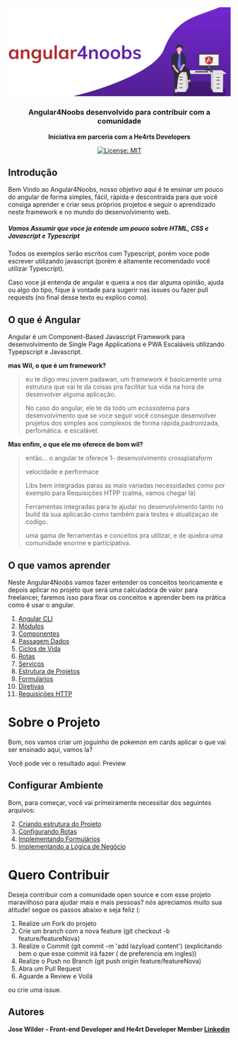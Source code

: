 <div align="center">
<img src="./assets/a4n-logo.svg">

</div>

<div align="center">


### Angular4Noobs desenvolvido para contribuir com a comunidade
**Iniciativa em parceria com a He4rts Developers**

[![License: MIT](https://img.shields.io/badge/License-MIT-red.svg)](https://opensource.org/licenses/MIT)

</div>

## Introdução
Bem Vindo ao Angular4Noobs, nosso objetivo aqui é te ensinar um pouco do angular de forma simples, fácil, rápida e descontraída para que você consiga aprender e criar seus próprios projetos e seguir o aprendizado neste framework e no mundo do desenvolvimento web.

##### Vamos Assumir que voce ja entende um pouco sobre HTML, CSS e Javascript e Typescript
Todos os exemplos serão escritos com Typescript, porém voce pode escrever utilizando javascript (porém é altamente recomendado você utilizar Typescript).

Caso voce já entenda de angular e queira a nos dar alguma opinião, ajuda ou algo do tipo, fique à vontade para sugerir nas issues ou fazer pull requests (no final desse texto eu explico como).

## O que é Angular
 Angular é um Component-Based Javascript Framework para desenvolvimento de Single Page Applications e PWA Escaláveis utilizando Typepscript e Javascript.

**mas Wil, o que é um framework?**
> eu te digo meu jovem padawan, um framework é basicamente uma estrutura que vai te da coisas pra facilitar tua vida na hora de desenvolver alguma aplicação.
> 
>No caso do angular, ele te da todo um ecossistema para desenvolvimento que se voce seguir você consegue desenvolver projetos dos simples aos complexos de forma rápida,padronizada, perfomática. e escalável.

**Mas enfim, o que ele me oferece de bom wil?**
> então... o angular te oferece 
> 1- desenvolvimento crossplataform
> 
>  velocidade e performace
> 
>Libs bem integradas paras as mais variadas necessidades como por exemplo para Requisições HTPP (calma, vamos chegar lá)
> 
> Ferramentas integradas para te ajudar no desenvolvimento tanto no build da sua aplicacão como também para testes e atualizaçao de codigo.
> 
>  uma gama de ferramentas e conceitos pra utilizar, e de quebra uma comunidade enorme e participativa.


##  O que vamos aprender
Neste Angular4Noobs vamos fazer entender os conceitos teoricamente e depois aplicar no projeto que será uma calculadora de valor para freelancer, faremos isso para fixar os conceitos e aprender bem na prática como é usar o angular.

1. [ Angular CLI](https://github.com/WilHolt/angular4noobs/blob/master/Conteudos/angular-cli.md)
2. [ Módulos](https://github.com/WilHolt/angular4noobs/blob/master/Conteudos/modules.md)
3. [ Componentes](https://github.com/WilHolt/angular4noobs/blob/master/Conteudos/components.md)
4. [ Passagem Dados](https://github.com/WilHolt/angular4noobs/blob/master/Conteudos/inputs-outputs.md)
5. [ Ciclos de Vida ](https://github.com/WilHolt/angular4noobs/blob/master/Conteudos/lifecycle.md)
6. [ Rotas](https://github.com/WilHolt/angular4noobs/blob/master/Conteudos/routes.md)
7. [ Serviços](https://github.com/WilHolt/angular4noobs/blob/master/Conteudos/services.md)
8. [ Estrutura de Projetos](https://github.com)
9. [ Formularios](https://github.com)
10. [ Diretivas](https://github.com)
11. [ Requisições HTTP ](https://github.com)

# Sobre o Projeto
Bom, nos vamos criar um joguinho de pokemon em cards aplicar o que vai ser ensinado aqui, vamos la?

Você pode ver o resultado aqui: Preview

## Configurar Ambiente
Bom, para começar, você vai primeiramente necessitar dos seguintes arquivos:


2. [ Criando estrutura do Projeto](https://github.com)
7. [ Configurando Rotas ](https://github.com)
8. [ Implementando Formulários ](https://github.com)
8. [ Implementando a Lógica de Negócio](https://github.com)





# Quero Contribuir

Deseja contribuir com a comunidade open source e com esse projeto maravilhoso para ajudar mais e mais pessoas? nós apreciamos muito sua atitude!
segue os passos abaixo e seja feliz (:

1. Realize um Fork do projeto
2. Crie um branch com a nova feature (git checkout -b  feature/featureNova)
4. Realize o Commit (git commit -m 'add lazyload content') (explicitando bem o que esse commit irá fazer ( de preferencia em ingles))
5. Realize o Push no Branch (git push origin feature/featureNova)
6. Abra um Pull Request
7. Aguarde a Review e Voilá

ou crie uma issue.

## Autores

**Jose Wilder - Front-end Developer and He4rt Developer Member [Linkedin](http://linkedin.com/in/jose-wilder)** 
